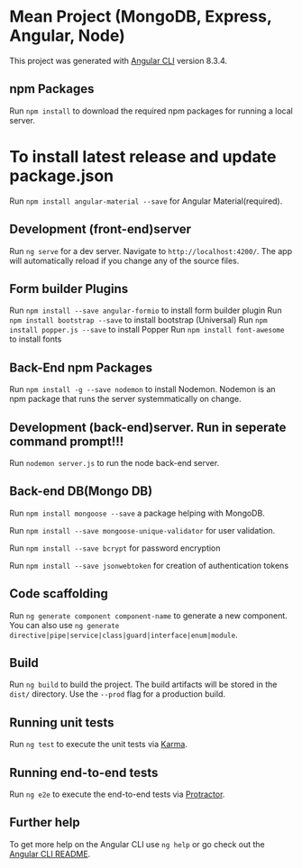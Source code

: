 # Mean Project (MongoDB, Express, Angular, Node)

This project was generated with [Angular CLI](https://github.com/angular/angular-cli) version 8.3.4.


## npm Packages

Run `npm install` to download the required npm packages for running a local server.

# To install latest release and update package.json 

Run `npm install angular-material --save` for Angular Material(required).

## Development (front-end)server

Run `ng serve` for a dev server. Navigate to `http://localhost:4200/`. The app will automatically reload if you change any of the source files.

## Form builder Plugins

Run `npm install --save angular-formio` to install form builder plugin
Run `npm install bootstrap --save` to install bootstrap (Universal)
Run `npm install popper.js --save` to install Popper
Run `npm install font-awesome` to install fonts

## Back-End npm Packages 

Run `npm install -g --save nodemon` to install Nodemon. Nodemon is an npm package that runs the server systemmatically on change.


## Development (back-end)server. Run in seperate command prompt!!!

Run `nodemon server.js` to run the node back-end server.


## Back-end DB(Mongo DB)

Run `npm install mongoose --save` a package helping with MongoDB.

Run `npm install --save mongoose-unique-validator` for user validation.

Run `npm install --save bcrypt` for password encryption

Run `npm install --save jsonwebtoken` for creation of authentication tokens

## Code scaffolding

Run `ng generate component component-name` to generate a new component. You can also use `ng generate directive|pipe|service|class|guard|interface|enum|module`.

## Build

Run `ng build` to build the project. The build artifacts will be stored in the `dist/` directory. Use the `--prod` flag for a production build.

## Running unit tests

Run `ng test` to execute the unit tests via [Karma](https://karma-runner.github.io).

## Running end-to-end tests

Run `ng e2e` to execute the end-to-end tests via [Protractor](http://www.protractortest.org/).

## Further help

To get more help on the Angular CLI use `ng help` or go check out the [Angular CLI README](https://github.com/angular/angular-cli/blob/master/README.md).
